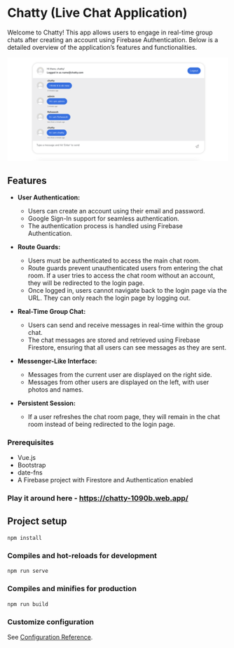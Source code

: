 # Chatty (Live Chat Application)

Welcome to Chatty! This app allows users to engage in real-time group chats after creating an account using Firebase Authentication. Below is a detailed overview of the application’s features and functionalities.

![User Interface](src/assets/images/screen.png) 

## Features

- **User Authentication:** 
  - Users can create an account using their email and password.
  - Google Sign-In support for seamless authentication.
  - The authentication process is handled using Firebase Authentication.

- **Route Guards:**
  - Users must be authenticated to access the main chat room.
  - Route guards prevent unauthenticated users from entering the chat room. If a user tries to access the chat room without an account, they will be redirected to the login page.
  - Once logged in, users cannot navigate back to the login page via the URL. They can only reach the login page by logging out.
  
- **Real-Time Group Chat:**
  - Users can send and receive messages in real-time within the group chat.
  - The chat messages are stored and retrieved using Firebase Firestore, ensuring that all users can see messages as they are sent.

- **Messenger-Like Interface:**
  - Messages from the current user are displayed on the right side.
  - Messages from other users are displayed on the left, with user photos and names.

- **Persistent Session:**
  - If a user refreshes the chat room page, they will remain in the chat room instead of being redirected to the login page.


### Prerequisites

- Vue.js
- Bootstrap
- date-fns
- A Firebase project with Firestore and Authentication enabled

### Play it around here - https://chatty-1090b.web.app/

## Project setup
```
npm install
```

### Compiles and hot-reloads for development
```
npm run serve
```

### Compiles and minifies for production
```
npm run build
```

### Customize configuration
See [Configuration Reference](https://cli.vuejs.org/config/).
